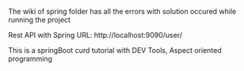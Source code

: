 The wiki of spring folder has all the errors with solution occured while running the project

Rest API with Spring
URL: http://localhost:9090/user/

This is a springBoot curd tutorial with DEV Tools, Aspect oriented programming
